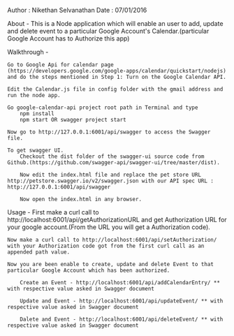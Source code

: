 
Author : Nikethan Selvanathan
Date : 07/01/2016

About -
	This is a Node application which will enable an user to add, update and delete event to a  particular Google Account's Calendar.(particular Google Account has to Authorize this app)

Walkthrough - 

	Go to Google Api for calendar page (https://developers.google.com/google-apps/calendar/quickstart/nodejs) and do the steps mentioned in Step 1: Turn on the Google Calendar API. 

	Edit the Calendar.js file in config folder with the gmail address and run the node app.

	Go google-calendar-api project root path in Terminal and type 
		npm install
		npm start OR swagger project start

	Now go to http://127.0.0.1:6001/api/swagger to access the Swagger file.

	To get swagger UI.
		Checkout the dist folder of the swagger-ui source code from Github.(https://github.com/swagger-api/swagger-ui/tree/master/dist).

		Now edit the index.html file and replace the pet store URL http://petstore.swagger.io/v2/swagger.json with our API spec URL : http://127.0.0.1:6001/api/swagger

		Now open the index.html in any browser.

Usage - 
	First make a curl call to http://localhost:6001/api/getAuthorizationURL and get Authorization URL for your google account.(From the URL you will get a Authorization code).

	Now make a curl call to http://localhost:6001/api/setAuthorization/ with your Authorization code got from the first curl call as an appended path value.

	Now you are been enable to create, update and delete Event to that particular Google Account which has been authorized.

		Create an Event - http://localhost:6001/api/addCalendarEntry/ ** with respective value asked in Swagger document

		Update and Event - http://localhost:6001/api/updateEvent/ ** with respective value asked in Swagger document

		Dalete and Event - http://localhost:6001/api/deleteEvent/ ** with respective value asked in Swagger document